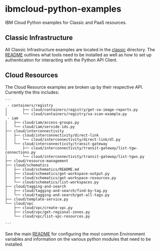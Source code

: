 # ibmcloud-python-examples
IBM Cloud Python examples for Classic and PaaS resources.

## Classic Infrastructure

All Classic Infrastructure examples are located in the [classic](classic/) directory. The [README](classic/README.md) outlines what tools need to be installed as well as how to set up authentication for interacting with the Python API Client.

## Cloud Resources

The Cloud Resource examples are broken up by their respective API. Currently the this includes:

    ```
     - containers/registry
    │       ├── cloud/containers/registry/get-va-image-reports.py
    │       └── cloud/containers/registry/va-scan-example.py
     - iam
    │   ├── cloud/iam/access-groups.py
    │   └── cloud/iam/servide-ids.py
    ├── cloud/interconnectivity
    │   ├── cloud/interconnectivity/direct-link
    │   │   └── cloud/interconnectivity/direct-link/dl.py
    │   └── cloud/interconnectivity/transit-gateway
    │       ├── cloud/interconnectivity/transit-gateway/list-tgw-connections.py
    │       └── cloud/interconnectivity/transit-gateway/list-tgws.py
    ├── cloud/resource-management
    ├── cloud/schematics
    │   ├── cloud/schematics/README.md
    │   ├── cloud/schematics/get-workspace-output.py
    │   ├── cloud/schematics/get-workspace-resources.py
    │   └── cloud/schematics/list-workspaces.py
    ├── cloud/tagging-and-search
    │   ├── cloud/tagging-and-search/find-by-tag.py
    │   └── cloud/tagging-and-search/get-all-tags.py
    ├── cloud/template-service.py
    └── cloud/vpc
        ├── cloud/vpc/create-vpc.py
        ├── cloud/vpc/get-regional-zones.py
        └── cloud/vpc/list-vpc-resources.py

    ```

See the main [README](cloud/README.md) for configuring the most common Environment variables and information on the various python modules that need to be installed. 

